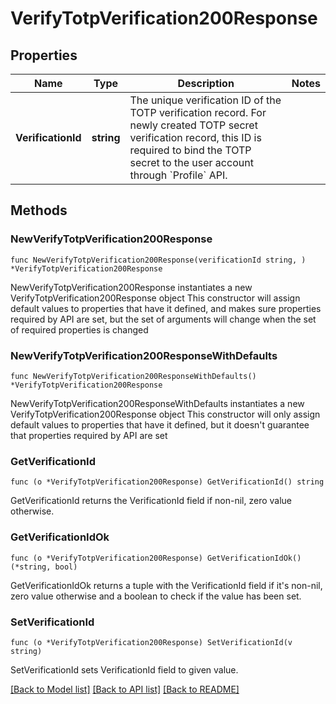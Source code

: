 # VerifyTotpVerification200Response

## Properties

Name | Type | Description | Notes
------------ | ------------- | ------------- | -------------
**VerificationId** | **string** | The unique verification ID of the TOTP verification record. For newly created TOTP secret verification record, this ID is required to bind the TOTP secret to the user account through &#x60;Profile&#x60; API. | 

## Methods

### NewVerifyTotpVerification200Response

`func NewVerifyTotpVerification200Response(verificationId string, ) *VerifyTotpVerification200Response`

NewVerifyTotpVerification200Response instantiates a new VerifyTotpVerification200Response object
This constructor will assign default values to properties that have it defined,
and makes sure properties required by API are set, but the set of arguments
will change when the set of required properties is changed

### NewVerifyTotpVerification200ResponseWithDefaults

`func NewVerifyTotpVerification200ResponseWithDefaults() *VerifyTotpVerification200Response`

NewVerifyTotpVerification200ResponseWithDefaults instantiates a new VerifyTotpVerification200Response object
This constructor will only assign default values to properties that have it defined,
but it doesn't guarantee that properties required by API are set

### GetVerificationId

`func (o *VerifyTotpVerification200Response) GetVerificationId() string`

GetVerificationId returns the VerificationId field if non-nil, zero value otherwise.

### GetVerificationIdOk

`func (o *VerifyTotpVerification200Response) GetVerificationIdOk() (*string, bool)`

GetVerificationIdOk returns a tuple with the VerificationId field if it's non-nil, zero value otherwise
and a boolean to check if the value has been set.

### SetVerificationId

`func (o *VerifyTotpVerification200Response) SetVerificationId(v string)`

SetVerificationId sets VerificationId field to given value.



[[Back to Model list]](../README.md#documentation-for-models) [[Back to API list]](../README.md#documentation-for-api-endpoints) [[Back to README]](../README.md)


